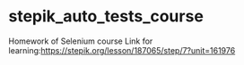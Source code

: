 # stepik_auto_tests_course
Homework of Selenium course
Link for learning:https://stepik.org/lesson/187065/step/7?unit=161976